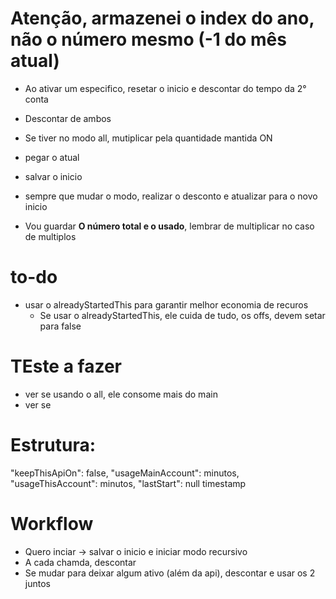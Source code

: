 # Atenção, armazenei o index do ano, não o número mesmo (-1 do mês atual)

- Ao ativar um especifico, resetar o inicio e descontar do tempo da 2° conta
- Descontar de ambos
- Se tiver no modo all, mutiplicar pela quantidade mantida ON 



- pegar o atual
- salvar o inicio
- sempre que mudar o modo, realizar o desconto e atualizar para o novo inicio
- Vou guardar **O número total e o usado**, lembrar de multiplicar no caso de multiplos


# to-do
- usar o alreadyStartedThis para garantir melhor economia de recuros
    - Se usar o alreadyStartedThis, ele cuida de tudo, os offs, devem setar para false


# TEste a fazer 
- ver se usando o all, ele consome mais do main
- ver se 


# Estrutura:
  "keepThisApiOn": false,
  "usageMainAccount": minutos,
  "usageThisAccount": minutos,
  "lastStart": null timestamp


# Workflow 
- Quero inciar -> salvar o inicio e iniciar modo recursivo
- A cada chamda, descontar
- Se mudar para deixar algum ativo (além da api), descontar e usar os 2 juntos